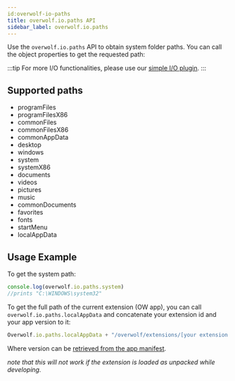 ```yaml
---
id:overwolf-io-paths
title: overwolf.io.paths API
sidebar_label: overwolf.io.paths
---
```


Use the `overwolf.io.paths` API to obtain system folder paths. 
You can call the object properties to get the requested path:

:::tip
 For more I/O functionalities, please use our [simple I/O plugin](../topics/simple-io-plugin).
:::

## Supported paths

* programFiles
* programFilesX86
* commonFiles
* commonFilesX86
* commonAppData
* desktop
* windows
* system
* systemX86
* documents
* videos
* pictures
* music
* commonDocuments
* favorites
* fonts
* startMenu
* localAppData

## Usage Example

To get the system path:

```js
console.log(overwolf.io.paths.system)
//prints "C:\WINDOWS\system32"
```

To get the full path of the current extension (OW app), you can call `overwolf.io.paths.localAppData` and concatenate your extension id and your app version to it:

```javascript
Overwolf.io.paths.localAppData + "/overwolf/extensions/[your extension id]/[version]"
```
Where version can be [retrieved from the app manifest](overwolf-extension-current#getmanifestcallback).

_note that this will not work if the extension is loaded as unpacked while developing._


